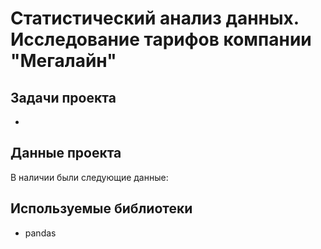 # Статистический анализ данных. Исследование тарифов компании "Мегалайн"

## Задачи проекта
* 

## Данные проекта
В наличии были следующие данные:


## Используемые библиотеки
* pandas
